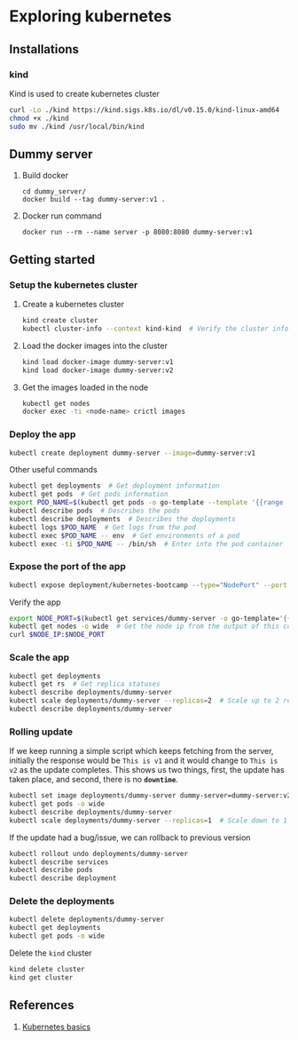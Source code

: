 # Exploring kubernetes

## Installations

### kind

Kind is used to create kubernetes cluster 

```bash
curl -Lo ./kind https://kind.sigs.k8s.io/dl/v0.15.0/kind-linux-amd64
chmod +x ./kind
sudo mv ./kind /usr/local/bin/kind
```


## Dummy server

1. Build docker
    ```
    cd dummy_server/
    docker build --tag dummy-server:v1 .
    ```
2. Docker run command
    ```
    docker run --rm --name server -p 8080:8080 dummy-server:v1
    ```


## Getting started

### Setup the kubernetes cluster

1. Create a kubernetes cluster
    ```bash
    kind create cluster
    kubectl cluster-info --context kind-kind  # Verify the cluster info
    ```
2. Load the docker images into the cluster
    ```bash
    kind load docker-image dummy-server:v1
    kind load docker-image dummy-server:v2
    ```
3. Get the images loaded in the node
    ```bash
    kubectl get nodes
    docker exec -ti <node-name> crictl images
    ```

### Deploy the app

```bash
kubectl create deployment dummy-server --image=dummy-server:v1
```

Other useful commands

```bash
kubectl get deployments  # Get deployment information
kubectl get pods  # Get pods information
export POD_NAME=$(kubectl get pods -o go-template --template '{{range .items}}{{.metadata.name}}{{"\n"}}{{end}}')  # Fetch pod name
kubectl describe pods  # Describes the pods
kubectl describe deployments  # Describes the deployments
kubectl logs $POD_NAME  # Get logs from the pod
kubectl exec $POD_NAME -- env  # Get environments of a pod
kubectl exec -ti $POD_NAME -- /bin/sh  # Enter into the pod container
```

### Expose the port of the app

```bash
kubectl expose deployment/kubernetes-bootcamp --type="NodePort" --port 8080
```

Verify the app

```bash
export NODE_PORT=$(kubectl get services/dummy-server -o go-template='{{(index .spec.ports 0).nodePort}}')  # Fetch the node port exposed for this app
kubectl get nodes -o wide  # Get the node ip from the output of this command
curl $NODE_IP:$NODE_PORT
```

### Scale the app

```bash
kubectl get deployments
kubectl get rs  # Get replica statuses
kubectl describe deployments/dummy-server
kubectl scale deployments/dummy-server --replicas=2  # Scale up to 2 replicas
kubectl describe deployments/dummy-server
```

### Rolling update

If we keep running a simple script which keeps fetching from the server, initially the response would be `This is v1` and it would change to `This is v2` as the update completes. This shows us two things, first, the update has taken place, and second, there is no **`downtime`**.

```bash
kubectl set image deployments/dummy-server dummy-server=dummy-server:v2  # Update the image and k8s will take care of rolling out the update without downtime
kubectl get pods -o wide
kubectl describe deployments/dummy-server
kubectl scale deployments/dummy-server --replicas=1  # Scale down to 1 replica
```

If the update had a bug/issue, we can rollback to previous version

```bash
kubectl rollout undo deployments/dummy-server
kubectl describe services
kubectl describe pods
kubectl describe deployment
```

### Delete the deployments

```bash
kubectl delete deployments/dummy-server
kubectl get deployments
kubectl get pods -o wide
```

Delete the `kind` cluster

```bash
kind delete cluster
kind get cluster
```


## References

1. [Kubernetes basics](https://kubernetes.io/docs/tutorials/kubernetes-basics/)
